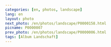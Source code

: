 ```yaml
---
categories: [en, photos, landscape]
lang: en
layout: photo
next_photo: /en/photos/landscape/P0000158.html
picname: P0000007
prev_photo: /en/photos/landscape/P0000006.html
tags: [Album Landschaft]
---
```

